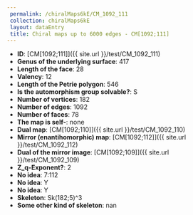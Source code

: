 ```yaml
--- 
 permalink: /chiralMaps6kE/CM_1092_111 
 collection: chiralMaps6kE
 layout: dataEntry
 title: Chiral maps up to 6000 edges - CM[1092;111]
---
```


- **ID**: [CM[1092;111]]({{ site.url }}/test/CM_1092_111)
- **Genus of the underlying surface**: 417
- **Length of the face**: 28
- **Valency**: 12
- **Length of the Petrie polygon**: 546
- **Is the automorphism group solvable?**: S
- **Number of vertices**: 182
- **Number of edges**: 1092
- **Number of faces**: 78
- **The map is self-**: none
- **Dual map**: [CM[1092;110]]({{ site.url }}/test/CM_1092_110)
- **Mirror (enantihomorphic) map**: [CM[1092;112]]({{ site.url }}/test/CM_1092_112)
- **Dual of the mirror image**: [CM[1092;109]]({{ site.url }}/test/CM_1092_109)
- **Z_q-Exponent?**: 2
- **No idea**:  7:112
- **No idea**: Y
- **No idea**: Y
- **Skeleton**: Sk(182;5)^3
- **Some other kind of skeleton**: nan
